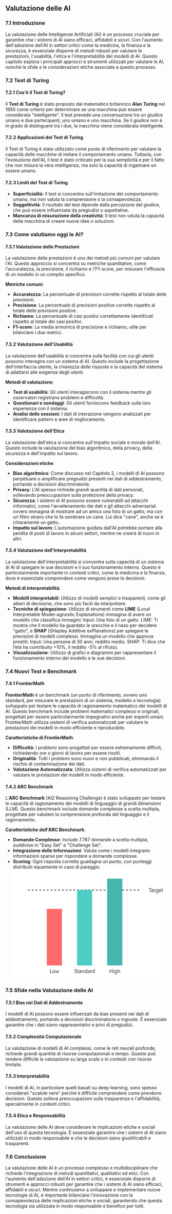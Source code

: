 ## Valutazione delle AI

### 7.1 Introduzione

La valutazione delle Intelligenze Artificiali (AI) è un processo cruciale per garantire che i sistemi di AI siano efficaci, affidabili e sicuri. Con l'aumento dell'adozione dell'AI in settori critici come la medicina, la finanza e la sicurezza, è essenziale disporre di metodi robusti per valutare le prestazioni, l'usabilità, l'etica e l'interpretabilità dei modelli di AI. Questo capitolo esplora i principali approcci e strumenti utilizzati per valutare le AI, nonché le sfide e le considerazioni etiche associate a questo processo.

### 7.2 Test di Turing

#### 7.2.1 Cos'è il Test di Turing?

Il **Test di Turing** è stato proposto dal matematico britannico **Alan Turing** nel 1950 come criterio per determinare se una macchina può essere considerata "intelligente". Il test prevede una conversazione tra un giudice umano e due partecipanti, uno umano e uno macchina. Se il giudice non è in grado di distinguere tra i due, la macchina viene considerata intelligente.

#### 7.2.2 Applicazioni del Test di Turing

Il Test di Turing è stato utilizzato come punto di riferimento per valutare la capacità delle macchine di imitare il comportamento umano. Tuttavia, con l'evoluzione dell'AI, il test è stato criticato per la sua semplicità e per il fatto che non misura la vera intelligenza, ma solo la capacità di ingannare un essere umano.

#### 7.2.3 Limiti del Test di Turing

- **Superficialità**: Il test si concentra sull'imitazione del comportamento umano, ma non valuta la comprensione o la consapevolezza.
- **Soggettività**: Il risultato del test dipende dalla percezione del giudice, che può essere influenzata da pregiudizi o aspettative.
- **Mancanza di misurazione della creatività**: Il test non valuta la capacità della macchina di creare nuove idee o soluzioni.

### 7.3 Come valutiamo oggi le AI?

#### 7.3.1 Valutazione delle Prestazioni

La valutazione delle prestazioni è uno dei metodi più comuni per valutare l'AI. Questo approccio si concentra su metriche quantitative, come l'accuratezza, la precisione, il richiamo e l'F1-score, per misurare l'efficacia di un modello in un compito specifico.

**Metriche comuni**:
- **Accuratezza**: La percentuale di previsioni corrette rispetto al totale delle previsioni.
- **Precisione**: La percentuale di previsioni positive corrette rispetto al totale delle previsioni positive.
- **Richiamo**: La percentuale di casi positivi correttamente identificati rispetto al totale dei casi positivi.
- **F1-score**: La media armonica di precisione e richiamo, utile per bilanciare i due metrici.

#### 7.3.2 Valutazione dell'Usabilità

La valutazione dell'usabilità si concentra sulla facilità con cui gli utenti possono interagire con un sistema di AI. Questo include la progettazione dell'interfaccia utente, la chiarezza delle risposte e la capacità del sistema di adattarsi alle esigenze degli utenti.

**Metodi di valutazione**:
- **Test di usabilità**: Gli utenti interagiscono con il sistema mentre gli osservatori registrano problemi e difficoltà.
- **Questionari e sondaggi**: Gli utenti forniscono feedback sulla loro esperienza con il sistema.
- **Analisi delle sessioni**: I dati di interazione vengono analizzati per identificare pattern e aree di miglioramento.

#### 7.3.3 Valutazione dell'Etica

La valutazione dell'etica si concentra sull'impatto sociale e morale dell'AI. Questo include la valutazione del bias algoritmico, della privacy, della sicurezza e dell'impatto sul lavoro.

**Considerazioni etiche**:
- **Bias algoritmico**: Come discusso nel Capitolo 2, i modelli di AI possono perpetuare o amplificare pregiudizi presenti nei dati di addestramento, portando a decisioni discriminatorie.
- **Privacy**: L'AI spesso richiede grandi quantità di dati personali, sollevando preoccupazioni sulla protezione della privacy.
- **Sicurezza**: I sistemi di AI possono essere vulnerabili ad attacchi informatici, come l'avvelenamento dei dati o gli attacchi adversarial. ovvero immagina di mostrare ad un amico una foto di un gatto, ma con un filtro strano che lo fa sembrare un cane. Lui dice "cane", anche se è chiaramente un gatto..
- **Impatto sul lavoro**: L'automazione guidata dall'AI potrebbe portare alla perdita di posti di lavoro in alcuni settori, mentre ne creerà di nuovi in altri.

#### 7.3.4 Valutazione dell'Interpretabilità

La valutazione dell'interpretabilità si concentra sulla capacità di un sistema di AI di spiegare le sue decisioni e il suo funzionamento interno. Questo è particolarmente importante in contesti critici, come la medicina e la finanza, dove è essenziale comprendere come vengono prese le decisioni.

**Metodi di interpretabilità**:
- **Modelli interpretabili**: Utilizzo di modelli semplici e trasparenti, come gli alberi di decisione, che sono più facili da interpretare.
- **Tecniche di spiegazione**: Utilizzo di strumenti come **LIME** (Local Interpretable Model-agnostic Explanations) immagina di avere un modello che classifica immagini: Input: Una foto di un gatto. LIME: Ti mostra che il modello ha guardato le orecchie e il naso per decidere "gatto", e **SHAP** (SHapley Additive exPlanations) per spiegare le previsioni di modelli complessi. Immagina un modello che approva prestiti: Input: Una persona di 30 anni, reddito medio. SHAP: Ti dice che l’età ha contribuito +10%, il reddito -5% al rifiuto).
- **Visualizzazione**: Utilizzo di grafici e diagrammi per rappresentare il funzionamento interno del modello e le sue decisioni.

### 7.4 Nuovi Test e Benchmark

#### 7.4.1 FrontierMath

**FrontierMath** è un benchmark (un punto di riferimento, ovvero uno standard, per misurare le prestazioni di un sistema, modello o tecnologia) sviluppato per testare le capacità di ragionamento matematico dei modelli di AI. Questo benchmark include problemi matematici complessi e originali, progettati per essere particolarmente impegnativi anche per esperti umani. FrontierMath utilizza sistemi di verifica automatizzati per valutare le prestazioni dei modelli in modo efficiente e riproducibile.

**Caratteristiche di FrontierMath**:
- **Difficoltà**: I problemi sono progettati per essere estremamente difficili, richiedendo ore o giorni di lavoro per essere risolti.
- **Originalità**: Tutti i problemi sono nuovi e non pubblicati, eliminando il rischio di contaminazione dei dati.
- **Valutazione Automatizzata**: Utilizza sistemi di verifica automatizzati per valutare le prestazioni dei modelli in modo efficiente.

#### 7.4.2 ARC Benchmark

L'**ARC Benchmark** (AI2 Reasoning Challenge) è stato sviluppato per testare le capacità di ragionamento dei modelli di linguaggio di grandi dimensioni (LLM). Questo benchmark include domande complesse a scelta multipla, progettate per valutare la comprensione profonda del linguaggio e il ragionamento.

**Caratteristiche dell'ARC Benchmark**:
- **Domande Complesse**: Include 7.787 domande a scelta multipla, suddivise in "Easy Set" e "Challenge Set".
- **Integrazione delle Informazioni**: Valuta come i modelli integrano informazioni sparse per rispondere a domande complesse.
- **Scoring**: Ogni risposta corretta guadagna un punto, con punteggi distribuiti equamente in caso di pareggio.
![Un benchmark è uno standard di riferimento. Grafico fatto con Claude](benchmark.jpg)

### 7.5 Sfide nella Valutazione delle AI

#### 7.5.1 Bias nei Dati di Addestramento

I modelli di AI possono essere influenzati da bias presenti nei dati di addestramento, portando a decisioni discriminatorie o ingiuste. È essenziale garantire che i dati siano rappresentativi e privi di pregiudizi.

#### 7.5.2 Complessità Computazionale

La valutazione di modelli di AI complessi, come le reti neurali profonde, richiede grandi quantità di risorse computazionali e tempo. Questo può rendere difficile la valutazione su larga scala o in contesti con risorse limitate.

#### 7.5.3 Interpretabilità

I modelli di AI, in particolare quelli basati su deep learning, sono spesso considerati "scatole nere" perché è difficile comprendere come prendono decisioni. Questo solleva preoccupazioni sulla trasparenza e l'affidabilità, specialmente in contesti critici.

#### 7.5.4 Etica e Responsabilità

La valutazione delle AI deve considerare le implicazioni etiche e sociali dell'uso di questa tecnologia. È essenziale garantire che i sistemi di AI siano utilizzati in modo responsabile e che le decisioni siano giustificabili e trasparenti.

### 7.6 Conclusione

La valutazione delle AI è un processo complesso e multidisciplinare che richiede l'integrazione di metodi quantitativi, qualitativi ed etici. Con l'aumento dell'adozione dell'AI in settori critici, è essenziale disporre di strumenti e approcci robusti per garantire che i sistemi di AI siano efficaci, affidabili e sicuri. Mentre continuiamo a sviluppare e implementare nuove tecnologie di AI, è importante bilanciare l'innovazione con la consapevolezza delle implicazioni etiche e sociali, garantendo che questa tecnologia sia utilizzata in modo responsabile e benefico per tutti.
